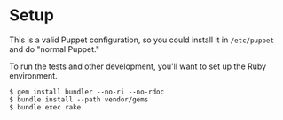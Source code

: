 Setup
=====

This is a valid Puppet configuration, so you could install it in `/etc/puppet` and do "normal Puppet."

To run the tests and other development, you'll want to set up the Ruby environment.

    $ gem install bundler --no-ri --no-rdoc
    $ bundle install --path vendor/gems
    $ bundle exec rake
